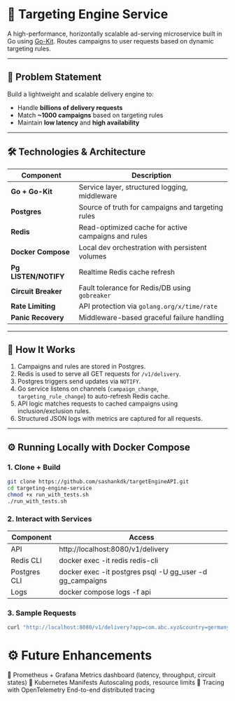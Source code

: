 # 🧠 Targeting Engine Service

A high-performance, horizontally scalable ad-serving microservice built in Go using [Go-Kit](https://gokit.io). Routes campaigns to user requests based on dynamic targeting rules.

---

## 🚀 Problem Statement

Build a lightweight and scalable delivery engine to:
- Handle **billions of delivery requests**
- Match **~1000 campaigns** based on targeting rules
- Maintain **low latency** and **high availability**

---

## 🛠️ Technologies & Architecture

| Component | Description |
|----------|-------------|
| **Go + Go-Kit** | Service layer, structured logging, middleware |
| **Postgres** | Source of truth for campaigns and targeting rules |
| **Redis** | Read-optimized cache for active campaigns and rules |
| **Docker Compose** | Local dev orchestration with persistent volumes |
| **Pg LISTEN/NOTIFY** | Realtime Redis cache refresh |
| **Circuit Breaker** | Fault tolerance for Redis/DB using `gobreaker` |
| **Rate Limiting** | API protection via `golang.org/x/time/rate` |
| **Panic Recovery** | Middleware-based graceful failure handling |

---

## 🔄 How It Works

1. Campaigns and rules are stored in Postgres.
2. Redis is used to serve all GET requests for `/v1/delivery`.
3. Postgres triggers send updates via `NOTIFY`.
4. Go service listens on channels (`campaign_change`, `targeting_rule_change`) to auto-refresh Redis cache.
5. API logic matches requests to cached campaigns using inclusion/exclusion rules.
6. Structured JSON logs with metrics are captured for all requests.

---

## ⚙️ Running Locally with Docker Compose

### 1. Clone + Build
```bash
git clone https://github.com/sashankdk/targetEngineAPI.git
cd targeting-engine-service
chmod +x run_with_tests.sh
./run_with_tests.sh
```
### 2. Interact with Services

|Component |Access|
|----------|------|
|API|	http://localhost:8080/v1/delivery|
|Redis CLI	|docker exec -it redis redis-cli|
|Postgres CLI	|docker exec -it postgres psql -U gg_user -d gg_campaigns|
|Logs	|docker compose logs -f api|

### 3. Sample Requests
```bash
curl "http://localhost:8080/v1/delivery?app=com.abc.xyz&country=germany&os=android"
```

# ⚙️ Future Enhancements

🔹 Prometheus + Grafana	Metrics dashboard (latency, throughput, circuit states)
🔹 Kubernetes Manifests	Autoscaling pods, resource limits
🔹 Tracing with OpenTelemetry	End-to-end distributed tracing